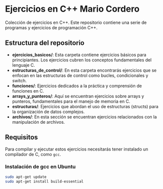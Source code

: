 # Ejercicios en C++ Mario Cordero

Colección de ejercicios en C++. Este repositorio contiene una serie de programas y ejercicios de programación C++.

## Estructura del repositorio

- **ejercicios_basicos/**: Esta carpeta contiene ejercicios básicos para principiantes. Los ejercicios cubren los conceptos fundamentales del lenguaje C.
- **estructuras_de_control/**: En esta carpeta encontrarás ejercicios que se enfocan en las estructuras de control como bucles, condicionales y switch.
- **funciones/**: Ejercicios dedicados a la práctica y comprensión de funciones en C.
- **arrays_y_punteros/**: Aquí se encuentran ejercicios sobre arrays y punteros, fundamentales para el manejo de memoria en C.
- **estructuras/**: Ejercicios que abordan el uso de estructuras (structs) para la organización de datos complejos.
- **archivos/**: En esta sección se encuentran ejercicios relacionados con la manipulación de archivos.

## Requisitos

Para compilar y ejecutar estos ejercicios necesitarás tener instalado un compilador de C, como `gcc`.

### Instalación de gcc en Ubuntu

```sh
sudo apt-get update
sudo apt-get install build-essential